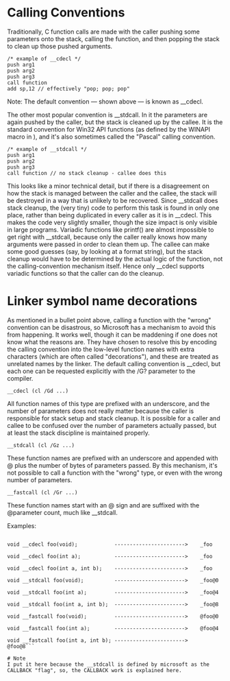 # Calling Conventions
Traditionally, C function calls are made with the caller pushing some parameters onto the stack, calling the function, and then popping the stack to clean up those pushed arguments.

	/* example of __cdecl */
	push arg1
	push arg2
	push arg3
	call function
	add sp,12 // effectively "pop; pop; pop"

Note: The default convention — shown above — is known as __cdecl.

The other most popular convention is __stdcall. In it the parameters are again pushed by the caller, but the stack is cleaned up by the callee. It is the standard convention for Win32 API functions (as defined by the WINAPI macro in ), and it's also sometimes called the "Pascal" calling convention.

	/* example of __stdcall */
	push arg1 
	push arg2 
	push arg3 
	call function // no stack cleanup - callee does this

This looks like a minor technical detail, but if there is a disagreement on how the stack is managed between the caller and the callee, the stack will be destroyed in a way that is unlikely to be recovered. Since __stdcall does stack cleanup, the (very tiny) code to perform this task is found in only one place, rather than being duplicated in every caller as it is in __cdecl. This makes the code very slightly smaller, though the size impact is only visible in large programs.
Variadic functions like printf() are almost impossible to get right with __stdcall, because only the caller really knows how many arguments were passed in order to clean them up. The callee can make some good guesses (say, by looking at a format string), but the stack cleanup would have to be determined by the actual logic of the function, not the calling-convention mechanism itself. Hence only __cdecl supports variadic functions so that the caller can do the cleanup.

# Linker symbol name decorations
As mentioned in a bullet point above, calling a function with the "wrong" convention can be disastrous, so Microsoft has a mechanism to avoid this from happening. It works well, though it can be maddening if one does not know what the reasons are. They have chosen to resolve this by encoding the calling convention into the low-level function names with extra characters (which are often called "decorations"), and these are treated as unrelated names by the linker. The default calling convention is __cdecl, but each one can be requested explicitly with the /G? parameter to the compiler.

```__cdecl (cl /Gd ...)```

All function names of this type are prefixed with an underscore, and the number of parameters does not really matter because the caller is responsible for stack setup and stack cleanup. It is possible for a caller and callee to be confused over the number of parameters actually passed, but at least the stack discipline is maintained properly.

```__stdcall (cl /Gz ...)```

These function names are prefixed with an underscore and appended with @ plus the number of bytes of parameters passed. By this mechanism, it's not possible to call a function with the "wrong" type, or even with the wrong number of parameters.

```__fastcall (cl /Gr ...)```

These function names start with an @ sign and are suffixed with the @parameter count, much like __stdcall.

Examples:

```Declaration                        ----------------------->    decorated name

void __cdecl foo(void);            ----------------------->    _foo

void __cdecl foo(int a);           ----------------------->    _foo

void __cdecl foo(int a, int b);    ----------------------->    _foo

void __stdcall foo(void);          ----------------------->    _foo@0

void __stdcall foo(int a);         ----------------------->    _foo@4

void __stdcall foo(int a, int b);  ----------------------->    _foo@8

void __fastcall foo(void);         ----------------------->    @foo@0

void __fastcall foo(int a);        ----------------------->    @foo@4

void __fastcall foo(int a, int b); ----------------------->    @foo@8```

# Note
I put it here because the __stdcall is defined by microsoft as the CALLBACK "flag", so, the CALLBACK work is explained here. 
